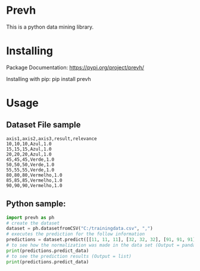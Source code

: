 # Prevh
This is a python data mining library. 

# Installing
Package Documentation: https://pypi.org/project/prevh/

Installing with pip: pip install prevh

# Usage

## Dataset File sample

```text
axis1,axis2,axis3,result,relevance
10,10,10,Azul,1.0
15,15,15,Azul,1.0
20,20,20,Azul,1.0
45,45,45,Verde,1.0
50,50,50,Verde,1.0
55,55,55,Verde,1.0
80,80,80,Vermelho,1.0
85,85,85,Vermelho,1.0
90,90,90,Vermelho,1.0
```

## Python sample:

```python
import prevh as ph
# create the dataset
dataset = ph.datasetfromCSV("C:/trainingdata.csv", ",")
# executes the prediction for the follow information
predictions = dataset.predict([[11, 11, 11], [32, 32, 32], [91, 91, 91]], kNeighbors=6)
# to see how the normalization was made in the data set (Output = pandas.DataFrame)
print(predictions.predict_data)
# to see the prediction results (Output = list)
print(predictions.predict_data)
```